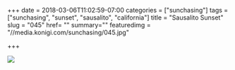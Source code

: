 +++
date = 2018-03-06T11:02:59-07:00
categories = ["sunchasing"]
tags = ["sunchasing", "sunset", "sausalito", "california"]
title = "Sausalito Sunset"
slug = "045"
href= ""
summary=""
featuredimg = "//media.konigi.com/sunchasing/045.jpg"

+++

<img src="//media.konigi.com/sunchasing/045.jpg" />
